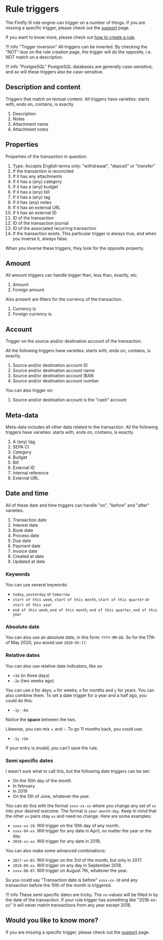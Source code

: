 # Rule triggers

The Firefly III rule engine can trigger on a number of things. If you are missing a specific trigger, please check out the [support](../support.md) page.

If you want to know more, please check out [how to create a rule](../../how-to/firefly-iii/features/rules.md).

!!! info "Trigger inversion"
    All triggers can be inverted. By checking the "NOT"-box on the rule creation page, the trigger will do the opposite, i.e. NOT match on a description.


!!! info "PostgreSQL"
    PostgreSQL databases are generally case-sensitive, and so will these triggers also be case-sensitive.

## Description and content

Triggers that match on textual content. All triggers have varieties: starts with, ends on, contains, is exactly.

1. Description
2. Notes
3. Attachment name
4. Attachment notes

## Properties

Properties of the transaction in question.

1. Type. Accepts English terms only: "withdrawal", "deposit" or "transfer"
2. If the transaction is reconciled
3. If it has any attachments
4. If it has a (any) category
5. If it has a (any) budget
6. If it has a (any) bill
7. If it has a (any) tag
8. If it has (any) notes
9. If it has an external URL
10. If it has an external ID
11. ID of the transaction
12. ID of the transaction journal
13. ID of the associated recurring transaction
14. If the transaction exists. This particular trigger is always true, and when you inverse it, always false.

When you inverse these triggers, they look for the opposite property.

## Amount

All amount triggers can handle bigger than, less than, exactly, etc.

1. Amount
2. Foreign amount

Also present are filters for the currency of the transaction.

1. Currency is
2. Foreign currency is.

## Account

Trigger on the source and/or destination account of the transaction.

All the following triggers have varieties: starts with, ends on, contains, is exactly.

1. Source and/or destination account ID
2. Source and/or destination account name
3. Source and/or destination account IBAN
4. Source and/or destination account number

You can also trigger on:

1. Source and/or destination account is the "cash" account

## Meta-data

Meta-data includes all other data related to the transaction. All the following triggers have varieties: starts with, ends on, contains, is exactly.

1. A (any) tag.
2. SEPA CI
3. Category
4. Budget
5. Bill
6. External ID
7. Internal reference
8. External URL


## Date and time

All of these date and time triggers can handle "on", "before" and "after" varieties.

1. Transaction date
2. Interest date
3. Book date
4. Process date
5. Due date
6. Payment date
7. Invoice date
8. Created at date
9. Updated at date

### Keywords

You can use several keywords:

- `today`, `yesterday` or `tomorrow`
- `start of this week`, `start of this month`, `start of this quarter` or `start of this year`
- `end of this week`, `end of this month`, `end of this quarter`, `end of this year`

### Absolute date

You can also use an absolute date, in this form: `YYYY-MM-DD`. So for the 17th of May 2020, you would use `2020-05-17`.

### Relative dates

You can also use relative date indicators, like so:

- `+3d` (in three days)
- `-2w` (two weeks ago)

You can use `d` for days, `w` for weeks, `m` for months and `y` for years. You can also combine them. To set a date trigger for a year and a half ago, you could do this:

- `-1y -6m`

Notice the **space** between the two.

Likewise, you can mix + and -. To go 11 months back, you could use:

- `-1y +1m`

If your entry is invalid, you can't save the rule.

### Semi specific dates

I wasn't sure what to call this, but the following date triggers can be set:

- On the 10th day of the month
- In february
- In 2019
- On the 5th of June, whatever the year.

You can do this with the format `xxxx-xx-xx` where you change any set of `xx` into your desired outcome. The format is `year-month-day`. Keep in mind that the other `xx` pairs stay `xx` and need no change. Here are some examples:

- `xxxx-xx-10`. Will trigger on the 10th day of any month.
- `xxxx-04-xx`. Will trigger for any date in April, no matter the year or the day.
- `2018-xx-xx`. Will trigger for any date in 2018.

You can also make some advanced combinations:

- `2017-xx-03`. Will trigger on the 3rd of the month, but only in 2017.
- `2018-09-xx`. Will trigger on any day in September 2018.
- `xxxx-08-07`. Will trigger on August 7th, whatever the year.

So you could say "Transaction date is before" `xxxx-xx-10` and any transaction before the 10th of the month is triggered.

!!! info
   These semi specific dates are tricky. The `xx`-values will be filled in by the date of the transaction. If your rule trigger has something like "2018-xx-xx" it will never match transactions from any year except 2018.


## Would you like to know more?

If you are missing a specific trigger, please check out the [support](../support.md) page.
